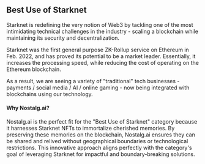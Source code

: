 ## Best Use of Starknet

Starknet is redefining the very notion of Web3 by tackling one of the most intimidating technical challenges in the industry - scaling a blockchain while maintaining its security and decentralization.

Starknet was the first general purpose ZK-Rollup service on Ethereum in Feb. 2022, and has proved its potential to be a market leader. Essentially, it increases the processing speed, while reducing the cost of operating on the Ethereum blockchain.

As a result, we are seeing a variety of "traditional" tech businesses - payments / social media / AI / online gaming - now being integrated with blockchains using our technology.

#### Why Nostalg.ai?

Nostalg.ai is the perfect fit for the "Best Use of Starknet" category because it harnesses Starknet NFTs to immortalize cherished memories. By preserving these memories on the blockchain, Nostalg.ai ensures they can be shared and relived without geographical boundaries or technological restrictions. This innovative approach aligns perfectly with the category's goal of leveraging Starknet for impactful and boundary-breaking solutions.